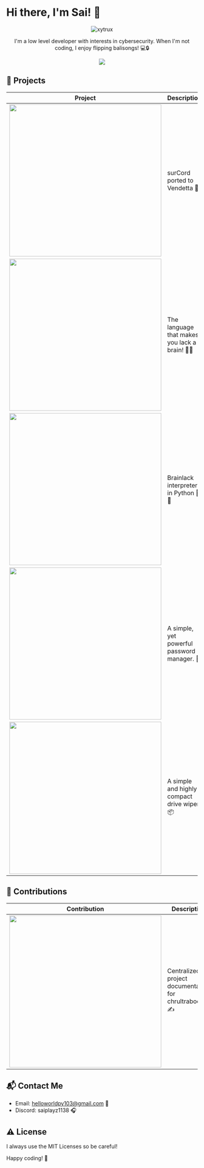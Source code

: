 # Hi there, I'm Sai! 👋

<p align="center">
  <img src="https://svg-banners.vercel.app/api?type=origin&text1=Sai&text2=Low%20Level%20Developer&width=800&height=200" alt="xytrux">
</p>

<p align="center">I'm a low level developer with interests in cybersecurity. When I'm not coding, I enjoy flipping balisongs! 💻🔒</p>

<p align="center">
<img src="https://skillicons.dev/icons?i=c,python,html,js,discord"" />
</p>

## 🚀 Projects

| Project | Description |
|---------|-------------|
| [<img src="https://github-readme-stats.vercel.app/api/pin/?username=q7tech&repo=vendetta-theme&theme=radical&show_owner=true" width="400" />](https://github.com/xytrux/vendetta-theme) | surCord ported to Vendetta 🌙 |
| [<img src="https://github-readme-stats.vercel.app/api/pin/?username=xytrux&repo=brainlack&theme=radical&show_owner=true" width="400" />](https://github.com/xytrux/brainlack) | The language that makes you lack a brain! 🧠❌ |
| [<img src="https://github-readme-stats.vercel.app/api/pin/?username=xytrux&repo=pylack&theme=radical&show_owner=true" width="400" />](https://github.com/xytrux/pylack) | Brainlack interpreter in Python 🧠❌ |
| [<img src="https://github-readme-stats.vercel.app/api/pin/?username=xytrux&repo=passpocket&theme=radical&show_owner=true" width="400" />](https://github.com/xytrux/passpocket) | A simple, yet powerful password manager. 🔐 |
| [<img src="https://github-readme-stats.vercel.app/api/pin/?username=xytrux&repo=radium&theme=radical&show_owner=true" width="400" />](https://github.com/xytrux/radium) | A simple and highly compact drive wiper 📦 |

## 📝 Contributions

| Contribution | Description |
|--------------|-------------|
| [<img src="https://github-readme-stats.vercel.app/api/pin/?username=chrultrabook&repo=docs&theme=radical&show_owner=true" width="400" />](https://github.com/chrultrabook/docs) | Centralized project documentation for chrultrabook. ✍️ |

## 📬 Contact Me

- Email: helloworldpy103@gmail.com 📧
- Discord: saiplayz1138 🎧

## ⚠️ License

I always use the MIT Licenses so be careful!

Happy coding! 🚀
